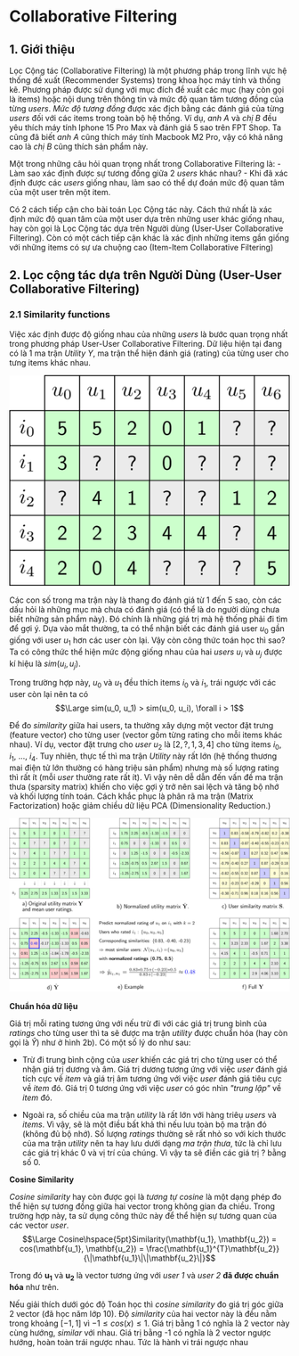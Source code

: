 # Collaborative Filtering


## 1. Giới thiệu

Lọc Cộng tác (Collaborative Filtering) là một phương pháp trong lĩnh vực hệ thống đề xuất (Recommender Systems) trong khoa học máy tính và thống kê. Phương pháp được sử dụng với mục đích đề xuất các mục (hay còn gọi là items) hoặc nội dung trên thông tin và mức độ quan tâm tương đồng của từng *users*. *Mức độ tương đồng* được xác địch bằng các đánh giá của từng *users* đối với các items trong toàn bộ hệ thống. Ví dụ, *anh A* và *chị B* đều yêu thích máy tính Iphone 15 Pro Max và đánh giá 5 sao trên FPT Shop. Ta cũng đã biết *anh A* cũng thích máy tính Macbook M2 Pro, vậy có khả năng cao là *chị B* cũng thích sản phẩm này.

Một trong những câu hỏi quan trọng nhất trong Collaborative Filtering là:
    - Làm sao xác định được sự tương đồng giữa 2 *users* khác nhau?
    - Khi đã xác định được các *users* giống nhau, làm sao có thể dự đoán mức độ quan tâm của một user trên một item.

Có 2 cách tiếp cận cho bài toán Lọc Cộng tác này. Cách thứ nhất là xác định mức độ quan tâm của một user dựa trên những user khác giống nhau, hay còn gọi là Lọc Cộng tác dựa trên Người dùng (User-User Collaborative Filtering). Còn có một cách tiếp cận khác là xác định những items gần giống với những items có sự ưa chuộng cao (Item-Item Collaborative Filtering)



## 2. Lọc cộng tác dựa trên Người Dùng (User-User Collaborative Filtering)

### 2.1 Similarity functions

Việc xác định được độ giống nhau của những *users* là bước quan trọng nhất trong phương pháp User-User Collaborative Filtering. Dữ liệu hiện tại đang có là 1 ma trận *Utility* $Y$, ma trận thể hiện đánh giá (rating) của từng user cho tưng items khác nhau. 

![Hình 1: Ma trận Utility $Y$](https://github.com/Longcodedao/Collaborative-Filtering/blob/main/images/utility.png?raw=true)

Các con số trong ma trận này là thang đo đánh giá từ 1 đến 5 sao, còn các dấu hỏi là những mục mà chưa có đánh giá (có thể là do người dùng chưa biết những sản phẩm này). Đó chính là những giá trị mà hệ thống phải đi tìm để gợi ý. Dựa vào mắt thường, ta có thể nhận biết các đánh giá user $u_0$ gần giống với user $u_1$ hơn các user còn lại. Vậy còn công thức toán học thì sao? Ta có công thức thể hiện mức động giống nhau của hai *users* $u_i$ và $u_j$ được kí hiệu là $sim(u_i, u_j)$. 

Trong trường hợp này, $u_0$ và $u_1$ đều thích items $i_0$ và $i_1$, trái ngược với các user còn lại nên ta có $$\Large sim(u_0, u_1) > sim(u_0, u_i),  \forall i > 1$$

Để đo *similarity* giữa hai users, ta thường xây dựng một vector đặt trưng (feature vector) cho từng user (vector gồm từng rating cho mỗi items khác nhau). Ví dụ, vector đặt trưng cho *user* $u_2$ là $[2, ?, 1, 3, 4]$ cho từng items $i_0$, $i_1$, ..., $i_4$. Tuy nhiên, thực tế thì ma trận *Utility* này rất lớn (hệ thống thương mai điện tử  lớn thường có hàng triệu sản phẩm) nhưng mà số lượng rating thì rất ít (mỗi *user* thường rate rất ít). Vì vậy nên dễ dẫn đến vấn đề ma trận thưa (sparsity matrix) khiến cho việc gợi ý trở nên sai lệch và tăng bộ nhớ và khối lượng tính toán. Cách khắc phục là phân rã ma trận (Matrix Factorization) hoặc giảm chiều dữ liệu PCA (Dimensionality Reduction.)

![Hình 2: Ví dụ mô tả User-user Collaborative Filtering. a) Utility Matrix ban đầu. b) Utility Matrix đã được chuẩn hoá. c) User similarity matrix. d) Dự đoán các (normalized) ratings còn thiếu. e) Ví dụ về cách dự đoán normalized rating của $u_1$ cho $i_1$ f) Dự đoán các (denormalized) ratings còn thiếu.](https://github.com/Longcodedao/Collaborative-Filtering/blob/main/images/user_cf.png?raw=true)


**Chuẩn hóa dữ liệu**

Giá trị mỗi rating tương ứng với nếu trừ đi với các giá trị trung bình của *ratings* cho từng user thì ta sẽ được ma trận *utility* được chuẩn hóa (hay còn gọi là $\hat{Y}$) như ở hình 2b). Có một số lý do như sau:

- Trừ đi trung bình cộng của *user* khiến các giá trị cho từng user có thể nhận giá trị dương và âm. Giá trị dương tương ứng với việc *user* đánh giá tích cực về *item* và giá trị âm tương ứng với việc *user* đánh giá tiêu cực về *item* đó. Giá trị 0 tương ứng với việc *user* có góc nhìn *"trung lập"* về *item* đó.

- Ngoài ra, số chiều của ma trận *utility* là rất lớn với hàng triêụ *users* và *items*. Vì vậy, sẽ là một điều bất khả thi nếu lưu toàn bộ ma trận đó (không đủ bộ nhớ). Số lượng *ratings* thường sẽ rất nhỏ so với kích thước của ma trận *utility* nên ta hay lưu dưới dạng *ma trận thưa*, tức là chỉ lưu các giá trị khác 0 và vị trí của chúng. Vì vậy ta sẽ điền các giá trị ? bằng số 0.

**Cosine Similarity**

*Cosine similarity* hay còn được gọi là *tương tự cosine* là một dạng phép đo thể hiện sự tương đồng giữa hai vector trong không gian đa chiều. Trong trường hợp này, ta sử dụng công thức này để thể hiện sự tương quan của các vector *user*. $$\Large Cosine\hspace{5pt}Similarity(\mathbf{u_1}, \mathbf{u_2}) = cos(\mathbf{u_1}, \mathbf{u_2}) = \frac{\mathbf{u_1}^{T}\mathbf{u_2}}{\|\mathbf{u_1}\|\|\mathbf{u_2}\|}$$

Trong đó $\mathbf{u_1}$ và $\mathbf{u_2}$ là vector tương ứng với *user 1* và *user 2* **đã được chuẩn hóa** như trên.

Nếu giải thích dưới góc độ Toán học thì *cosine similarity* đo giá trị góc giữa 2 vector (đã học năm lớp 10). Độ *similarity* của hai vector này là đều nằm trong khoảng $[-1, 1]$ vì $-1 \leq cos(x) \leq 1$. Giá trị bằng 1 có nghĩa là 2 vector này cùng hướng, *similar* với nhau. Giá trị bằng -1 có nghĩa là 2 vector ngược hướng, hoàn toàn trái ngược nhau. Tức là hành vi trái ngược nhau


